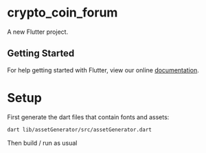 # crypto_coin_forum

A new Flutter project.

## Getting Started

For help getting started with Flutter, view our online
[documentation](https://flutter.io/).


# Setup
First generate the dart files that contain fonts and assets:

```bash
dart lib/assetGenerator/src/assetGenerator.dart
```

Then build / run as usual